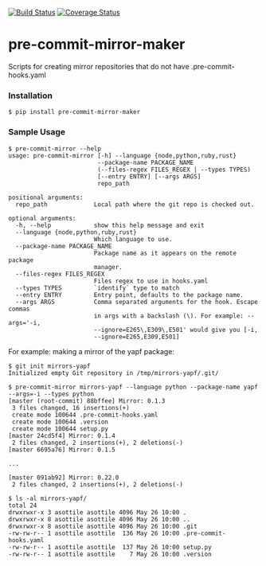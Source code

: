 [![Build Status](https://travis-ci.org/pre-commit/pre-commit-mirror-maker.svg?branch=master)](https://travis-ci.org/pre-commit/pre-commit-mirror-maker)
[![Coverage Status](https://img.shields.io/coveralls/pre-commit/pre-commit-mirror-maker.svg?branch=master)](https://coveralls.io/r/pre-commit/pre-commit-mirror-maker)

pre-commit-mirror-maker
==========

Scripts for creating mirror repositories that do not have
.pre-commit-hooks.yaml


### Installation

`$ pip install pre-commit-mirror-maker`


### Sample Usage

```
$ pre-commit-mirror --help
usage: pre-commit-mirror [-h] --language {node,python,ruby,rust}
                         --package-name PACKAGE_NAME
                         (--files-regex FILES_REGEX | --types TYPES)
                         [--entry ENTRY] [--args ARGS]
                         repo_path

positional arguments:
  repo_path             Local path where the git repo is checked out.

optional arguments:
  -h, --help            show this help message and exit
  --language {node,python,ruby,rust}
                        Which language to use.
  --package-name PACKAGE_NAME
                        Package name as it appears on the remote package
                        manager.
  --files-regex FILES_REGEX
                        Files regex to use in hooks.yaml
  --types TYPES         `identify` type to match
  --entry ENTRY         Entry point, defaults to the package name.
  --args ARGS           Comma separated arguments for the hook. Escape commas
                        in args with a backslash (\). For example: --args='-i,
                        --ignore=E265\,E309\,E501' would give you [-i,
                        --ignore=E265,E309,E501]
```


For example: making a mirror of the yapf package:

```console
$ git init mirrors-yapf
Initialized empty Git repository in /tmp/mirrors-yapf/.git/

$ pre-commit-mirror mirrors-yapf --language python --package-name yapf --args=-i --types python
[master (root-commit) 88bffee] Mirror: 0.1.3
 3 files changed, 16 insertions(+)
 create mode 100644 .pre-commit-hooks.yaml
 create mode 100644 .version
 create mode 100644 setup.py
[master 24cd5f4] Mirror: 0.1.4
 2 files changed, 2 insertions(+), 2 deletions(-)
[master 6695a76] Mirror: 0.1.5

...

[master 091ab92] Mirror: 0.22.0
 2 files changed, 2 insertions(+), 2 deletions(-)

$ ls -al mirrors-yapf/
total 24
drwxrwxr-x 3 asottile asottile 4096 May 26 10:00 .
drwxrwxr-x 8 asottile asottile 4096 May 26 10:00 ..
drwxrwxr-x 8 asottile asottile 4096 May 26 10:00 .git
-rw-rw-r-- 1 asottile asottile  136 May 26 10:00 .pre-commit-hooks.yaml
-rw-rw-r-- 1 asottile asottile  137 May 26 10:00 setup.py
-rw-rw-r-- 1 asottile asottile    7 May 26 10:00 .version
```
